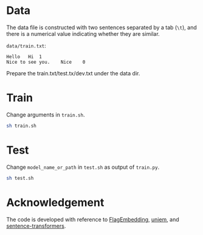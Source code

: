 # Data
The data file is constructed with two sentences separated by a tab (`\t`), and there is a numerical value indicating whether they are similar.

`data/train.txt`:
```
Hello	Hi	1
Nice to see you.	Nice	0
```

Prepare the train.txt/test.tx/dev.txt under the data dir.

# Train

Change arguments in `train.sh`.

```sh
sh train.sh
```

# Test

Change `model_name_or_path` in `test.sh` as output of `train.py`.
```sh
sh test.sh
```



# Acknowledgement
The code is developed with reference to [FlagEmbedding](https://github.com/FlagOpen/FlagEmbedding), [uniem](https://github.com/wangyuxinwhy/uniem), and [sentence-transformers](https://github.com/UKPLab/sentence-transformers).



